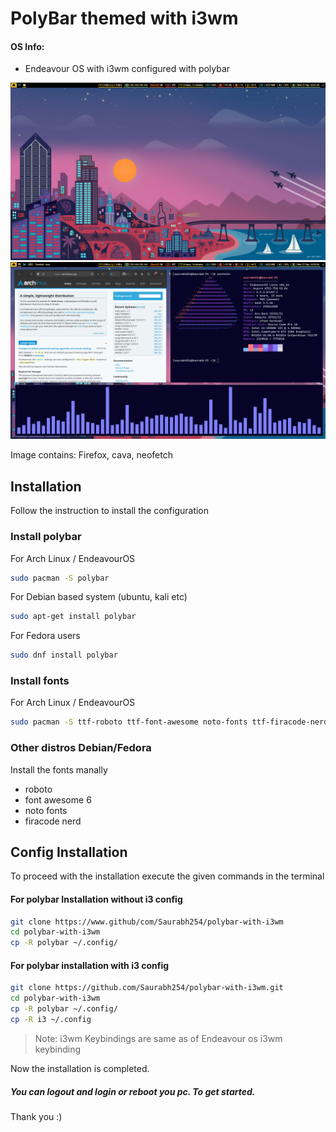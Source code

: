 # PolyBar themed with i3wm

#### OS Info:
- Endeavour OS with i3wm configured with polybar

<img src='./src/image1.png'>

<img src='./src/image2.png'>

Image contains: Firefox, cava, neofetch

## Installation

Follow the instruction to install the configuration

### Install polybar

For Arch Linux / EndeavourOS
```bash
sudo pacman -S polybar
```

For Debian based system (ubuntu, kali etc)
```bash
sudo apt-get install polybar
```

For Fedora users
```bash
sudo dnf install polybar
```

### Install fonts

For Arch Linux / EndeavourOS
```bash
sudo pacman -S ttf-roboto ttf-font-awesome noto-fonts ttf-firacode-nerd
```

### Other distros Debian/Fedora

Install the fonts manally
- roboto
- font awesome 6
- noto fonts
- firacode nerd
## Config Installation

To proceed with the installation execute the given commands in the terminal

#### For polybar Installation without i3 config

```bash
git clone https://www.github/com/Saurabh254/polybar-with-i3wm
cd polybar-with-i3wm
cp -R polybar ~/.config/
```

#### For polybar installation with i3 config

```bash
git clone https://github.com/Saurabh254/polybar-with-i3wm.git
cd polybar-with-i3wm
cp -R polybar ~/.config/
cp -R i3 ~/.config
```

> Note: i3wm Keybindings are same as of Endeavour os i3wm keybinding



Now the installation is completed.
##### You can logout and login or reboot you pc. To get started.

Thank you :)
